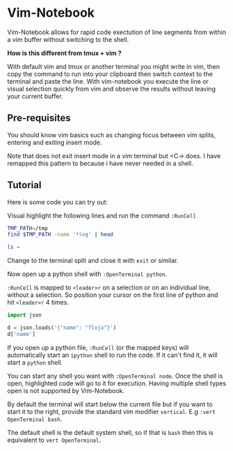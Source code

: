 # Vim-Notebook

Vim-Notebook allows for rapid code exectution of line segments from within a vim buffer without switching to the shell.

**How is this different from tmux + vim ?**

With default vim and tmux or another terminal you might write in vim, then copy the command to run into your clipboard then switch context to the terminal and paste the line.  With vim-notebook you execute the line or visual selection quickly from vim and observe the results without leaving your current buffer.

## Pre-requisites

You should know vim basics such as changing focus between vim splits, entering and exiting insert mode.

Note that <Esc> does not exit insert mode in a vim terminal but <C-\><C-n> does.  I have remapped this pattern to <Esc> because i have never needed <Esc> in a shell.

## Tutorial

Here is some code you can try out:

Visual highlight the following lines and run the command `:RunCell`

```bash
TMP_PATH=/tmp
find $TMP_PATH -name '*log' | head

ls ~
```

Change to the terminal split and close it with `exit` or similar.

Now open up a python shell with `:OpenTerminal python`.

`:RunCell` is mapped to `<leader>r` on a selection or on an individual line, without a selection. So position your cursor on the first line of python and hit `<leader>r` 4 times.

```python
import json 

d = json.loads('{"name": "flojo"}')
d['name']
```

If you open up a python file, `:RunCell` (or the mapped keys) will automatically start an `ipython` shell to run the code.  If it can't find it, it will start a `python` shell.

You can start any shell you want with `:OpenTerminal node`.  Once the shell is open, highlighted code will go to it for execution.  Having multiple shell types open is not supported by Vim-Notebook.

By default the terminal will start below the current file but if you want to start it to the right, provide the standard vim modifier `vertical`. E.g `:vert OpenTerminal bash`.

The default shell is the default system shell, so if that is `bash` then this is equivalent to `vert OpenTerminal`. 
